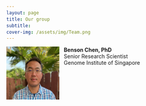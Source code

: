 ```yaml
---
layout: page
title: Our group
subtitle: 
cover-img: /assets/img/Team.png
---
```

<img alt="Benson Chen, PhD" align="left" src="/assets/img/Benson3.png" width="140" height="140"/>

&nbsp;&nbsp;&nbsp;<b>Benson Chen, PhD</b><br>
&nbsp;&nbsp;&nbsp;Senior Research Scientist<br>
&nbsp;&nbsp;&nbsp;Genome Institute of Singapore<br>

<br><br><br>

